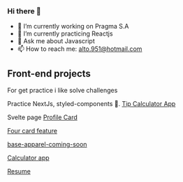 ### Hi there 👋

<!--
**jetobe95/jetobe95** is a ✨ _special_ ✨ repository because its `README.md` (this file) appears on your GitHub profile.

Here are some ideas to get you started:


-->


- 🔭 I’m currently working on Pragma S.A
- 🌱 I’m currently practicing Reactjs 
- 💬 Ask me about Javascript
- 📫 How to reach me: alto.951@hotmail.com


## Front-end projects
For get practice i like solve challenges


Practice NextJs, styled-components 💅. [Tip Calculator App](https://tip-calculator-app-main-six.vercel.app/)

Svelte page [Profile Card](https://profile-card-component-snowy.vercel.app/)

[Four card feature](https://react-four-card-feature-2.vercel.app/)

[base-apparel-coming-soon](https://jetobe95.github.io/base-apparel-coming-soon/)

[Calculator app](https://calculator-app-98lstbmmq-alto951.vercel.app/)

[Resume](https://resume-nextjs-phi.vercel.app/)

